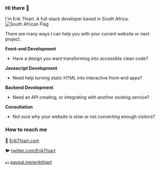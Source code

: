 ### Hi there 👋

I'm Erik Thiart. A full-stack developer based in South Africa. ![South African Flag](https://i.imgur.com/Uht7KAh.png)

There are many ways I can help you with your current website or next project.

**Front-end Development**
- Have a design you want transforming into accessible clean code?

**Javascript Development**
- Need help turning static HTML into interactive front-end apps?

**Backend Development**
- Need an API creating, or integrating with another existing service?

**Consultation**
- Not sure why your website is slow or not converting enough visitors?

### How to reach me

🔗 [ErikThiart.com](https://ErikThiart.com)

🐦 [twitter.com/ErikThiart](https://twitter.com/ErikThiart)

💵 [paypal.me/erikthiart](https://paypal.me/erikthiart?country.x=ZA&locale.x=en_US)

<!--
**ErikThiart/ErikThiart** is a ✨ _special_ ✨ repository because its `README.md` (this file) appears on your GitHub profile.

Here are some ideas to get you started:

- 🔭 I’m currently working on ...
- 🌱 I’m currently learning ...
- 👯 I’m looking to collaborate on ...
- 🤔 I’m looking for help with ...
- 💬 Ask me about ...
- 📫 How to reach me: ...
- 😄 Pronouns: ...
- ⚡ Fun fact: ...
-->
